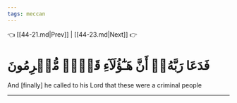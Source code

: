 ```yaml
---
tags: meccan
---
```


👈 [[44-21.md|Prev]] | [[44-23.md|Next]] 👉

# فَدَعَا رَبَّهُۥٓ أَنَّ هَـٰٓؤُلَآءِ قَوۡمٞ مُّجۡرِمُونَ

And [finally] he called to his Lord that these were a criminal people

---

